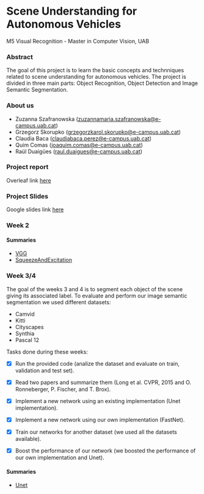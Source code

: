 # Scene Understanding for Autonomous Vehicles

M5 Visual Recognition - Master in Computer Vision, UAB

### Abstract

The goal of this project is to learn the basic concepts and technniques related to scene understanding for autonomous vehicles. The project is divided in three main parts: Object Recognition, Object Detection and Image Semantic Segmentation.

### About us

- Zuzanna Szafranowska (zuzannamaria.szafranowska@e-campus.uab.cat)
- Grzegorz Skorupko (grzegorzkarol.skorupko@e-campus.uab.cat)
- Claudia Baca (claudiabaca.perez@e-campus.uab.cat)
- Quim Comas (joaquim.comas@e-campus.uab.cat)
- Raül Duaigües (raul.duaigues@e-campus.uab.cat)

### Project report

Overleaf link [here](https://www.overleaf.com/read/ntnzrqmzszhv)

### Project Slides

Google slides link [here](https://docs.google.com/presentation/d/1Go_nup-Z3y36y8_xZ2Iny4ThMHF-Z0mZiLGWd8Am1eo/edit#slide=id.p)

### Week 2

#### Summaries

- [VGG](https://github.com/quimcomas/MCV_CNN_framework/blob/master/Summaries/VGG.md)
- [SqueezeAndExcitation](https://github.com/quimcomas/MCV_CNN_framework/blob/master/Summaries/SqueezeNet.md)

### Week 3/4

The goal of the weeks 3 and 4 is to segment each object of the scene giving its associated label. To evaluate and perform our image semantic segmentation we used different datasets:

- Camvid
- Kitti
- Cityscapes
- Synthia 
- Pascal 12

Tasks done during these weeks:

- [x] Run the provided code (analize the dataset and evaluate on train, validation and test set). 
- [x] Read two papers and summarize them (Long et al. CVPR, 2015 and O. Ronneberger, P. Fischer, and T. Brox). 
- [x] Implement a new network using an existing implementation (Unet implementation).
- [x] Implement a new network using our own implementation (FastNet).
- [x] Train our networks for another dataset (we used all the datasets available).
- [x] Boost the performance of our network (we boosted the performance of our own implementation and Unet).

 
#### Summaries
- [Unet](https://github.com/quimcomas/MCV_CNN_framework/blob/master/Summaries/Unet.md)
